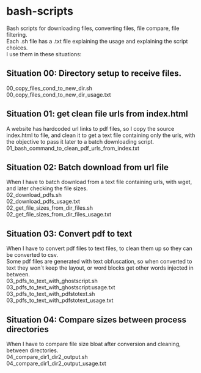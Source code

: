 # bash-scripts
Bash scripts for downloading files, converting files, file compare, file filtering.  
Each .sh file has a .txt file explaining the usage and explaining the script choices.  
I use them in these situations:

## Situation 00: Directory setup to receive files.  
00_copy_files_cond_to_new_dir.sh  
00_copy_files_cond_to_new_dir_usage.txt  

## Situation 01: get clean file urls from index.html
A website has hardcoded url links to pdf files, so I copy the source index.html to file, and clean it to get a text file containing only the urls, with the objective to pass it later to a batch downloading script.  
01_bash_command_to_clean_pdf_urls_from_index.txt  

## Situation 02: Batch download from url file
When I have to batch download from a text file containing urls, with wget, and later checking the file sizes.  
02_download_pdfs.sh  
02_download_pdfs_usage.txt  
02_get_file_sizes_from_dir_files.sh  
02_get_file_sizes_from_dir_files_usage.txt  

## Situation 03: Convert pdf to text
When I have to convert pdf files to text files, to clean them up so they can be converted to csv.  
Some pdf files are generated with text obfuscation, so when converted to text they won´t keep the layout, or word blocks get other words injected in between.  
03_pdfs_to_text_with_ghostscript.sh  
03_pdfs_to_text_with_ghostscript:usage.txt  
03_pdfs_to_text_with_pdfstotext.sh  
03_pdfs_to_text_with_pdfstotext_usage.txt  

## Situation 04: Compare sizes between process directories
When I have to compare file size bloat after conversion and cleaning, between directories.  
04_compare_dir1_dir2_output.sh  
04_compare_dir1_dir2_output_usage.txt  
